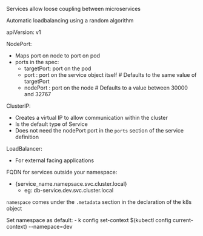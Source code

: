 Services allow loose coupling between microservices

Automatic loadbalancing using a random algorithm

apiVersion: v1


NodePort:
- Maps port on node to port on pod
- ports in the spec:
    - targetPort: port on the pod
    - port      : port on the service object itself # Defaults to the same value of targetPort
    - nodePort  : port on the node                  # Defaults to a value between 30000 and 32767


ClusterIP: 
- Creates a virtual IP to allow communication within the cluster
- Is the default type of Service
- Does not need the nodePort port in the `ports` section of the service definition

LoadBalancer:
- For external facing applications

FQDN for services outside your namespace:
   - {service_name.namepsace.svc.cluster.local} 
       - eg: db-service.dev.svc.cluster.local

`namespace` comes under the `.metadata` section in the declaration of the k8s object

Set namespace as default:
    - k config set-context $(kubectl config current-context) --namepace=dev